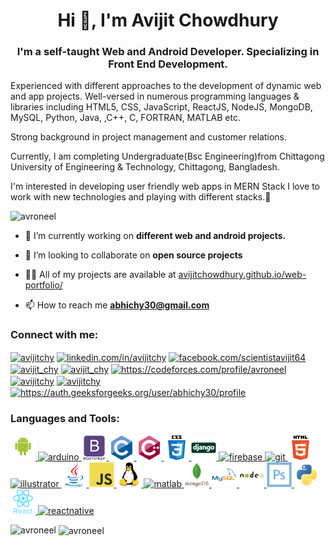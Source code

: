 <h1 align="center">Hi 👋, I'm Avijit Chowdhury</h1>
<h3 align="center">I'm a self-taught Web and Android Developer. Specializing in Front End Development.</h3>
<p> Experienced with different approaches to the development of dynamic web and app projects. Well-versed in numerous programming languages & libraries including HTML5, CSS, JavaScript, ReactJS, NodeJS, MongoDB, MySQL, Python, Java, ,C++, C, FORTRAN, MATLAB etc.</p><p> Strong background in project management and customer relations.<p> Currently, I am completing Undergraduate(Bsc Engineering)from Chittagong University of Engineering & Technology, Chittagong, Bangladesh.</p><p> I'm interested in developing user friendly web apps in MERN Stack I love to work with new technologies and playing with different stacks.🤖</p>

<p align="left"> <img src="https://komarev.com/ghpvc/?username=avroneel&label=Profile%20views&color=0e75b6&style=flat" alt="avroneel" /> </p>

- 🔭 I’m currently working on **different web and android projects.**

- 👯 I’m looking to collaborate on **open source projects**

- 👨‍💻 All of my projects are available at [avijitchowdhury.github.io/web-portfolio/](avijitchowdhury.github.io/web-portfolio/)

- 📫 How to reach me **abhichy30@gmail.com**

<h3 align="left">Connect with me:</h3>
<p align="left">
<a href="https://twitter.com/avijitchy" target="blank"><img align="center" src="https://raw.githubusercontent.com/rahuldkjain/github-profile-readme-generator/master/src/images/icons/Social/twitter.svg" alt="avijitchy" height="30" width="40" /></a>
<a href="https://linkedin.com/in/linkedin.com/in/avijitchy" target="blank"><img align="center" src="https://raw.githubusercontent.com/rahuldkjain/github-profile-readme-generator/master/src/images/icons/Social/linked-in-alt.svg" alt="linkedin.com/in/avijitchy" height="30" width="40" /></a>
<a href="https://fb.com/facebook.com/scientistavijit64" target="blank"><img align="center" src="https://raw.githubusercontent.com/rahuldkjain/github-profile-readme-generator/master/src/images/icons/Social/facebook.svg" alt="facebook.com/scientistavijit64" height="30" width="40" /></a>
<a href="https://www.codechef.com/users/avijit_chy" target="blank"><img align="center" src="https://cdn.jsdelivr.net/npm/simple-icons@3.1.0/icons/codechef.svg" alt="avijit_chy" height="30" width="40" /></a>
<a href="https://www.hackerrank.com/avijit_chy" target="blank"><img align="center" src="https://raw.githubusercontent.com/rahuldkjain/github-profile-readme-generator/master/src/images/icons/Social/hackerrank.svg" alt="avijit_chy" height="30" width="40" /></a>
<a href="https://codeforces.com/profile/https://codeforces.com/profile/avroneel" target="blank"><img align="center" src="https://cdn.jsdelivr.net/npm/simple-icons@3.0.1/icons/codeforces.svg" alt="https://codeforces.com/profile/avroneel" height="30" width="40" /></a>
<a href="https://www.leetcode.com/avijitchy" target="blank"><img align="center" src="https://raw.githubusercontent.com/rahuldkjain/github-profile-readme-generator/master/src/images/icons/Social/leet-code.svg" alt="avijitchy" height="30" width="40" /></a>
<a href="https://www.hackerearth.com/avijitchy" target="blank"><img align="center" src="https://raw.githubusercontent.com/rahuldkjain/github-profile-readme-generator/master/src/images/icons/Social/hackerearth.svg" alt="avijitchy" height="30" width="40" /></a>
<a href="https://auth.geeksforgeeks.org/user/https://auth.geeksforgeeks.org/user/abhichy30/profile" target="blank"><img align="center" src="https://raw.githubusercontent.com/rahuldkjain/github-profile-readme-generator/master/src/images/icons/Social/geeks-for-geeks.svg" alt="https://auth.geeksforgeeks.org/user/abhichy30/profile" height="30" width="40" /></a>
</p>

<h3 align="left">Languages and Tools:</h3>
<p align="left"> <a href="https://developer.android.com" target="_blank"> <img src="https://raw.githubusercontent.com/devicons/devicon/master/icons/android/android-original-wordmark.svg" alt="android" width="40" height="40"/> </a> <a href="https://www.arduino.cc/" target="_blank"> <img src="https://cdn.worldvectorlogo.com/logos/arduino-1.svg" alt="arduino" width="40" height="40"/> </a> <a href="https://getbootstrap.com" target="_blank"> <img src="https://raw.githubusercontent.com/devicons/devicon/master/icons/bootstrap/bootstrap-plain-wordmark.svg" alt="bootstrap" width="40" height="40"/> </a> <a href="https://www.cprogramming.com/" target="_blank"> <img src="https://raw.githubusercontent.com/devicons/devicon/master/icons/c/c-original.svg" alt="c" width="40" height="40"/> </a> <a href="https://www.w3schools.com/cpp/" target="_blank"> <img src="https://raw.githubusercontent.com/devicons/devicon/master/icons/cplusplus/cplusplus-original.svg" alt="cplusplus" width="40" height="40"/> </a> <a href="https://www.w3schools.com/css/" target="_blank"> <img src="https://raw.githubusercontent.com/devicons/devicon/master/icons/css3/css3-original-wordmark.svg" alt="css3" width="40" height="40"/> </a> <a href="https://www.djangoproject.com/" target="_blank"> <img src="https://raw.githubusercontent.com/devicons/devicon/master/icons/django/django-original.svg" alt="django" width="40" height="40"/> </a> <a href="https://firebase.google.com/" target="_blank"> <img src="https://www.vectorlogo.zone/logos/firebase/firebase-icon.svg" alt="firebase" width="40" height="40"/> </a> <a href="https://git-scm.com/" target="_blank"> <img src="https://www.vectorlogo.zone/logos/git-scm/git-scm-icon.svg" alt="git" width="40" height="40"/> </a> <a href="https://www.w3.org/html/" target="_blank"> <img src="https://raw.githubusercontent.com/devicons/devicon/master/icons/html5/html5-original-wordmark.svg" alt="html5" width="40" height="40"/> </a> <a href="https://www.adobe.com/in/products/illustrator.html" target="_blank"> <img src="https://www.vectorlogo.zone/logos/adobe_illustrator/adobe_illustrator-icon.svg" alt="illustrator" width="40" height="40"/> </a> <a href="https://www.java.com" target="_blank"> <img src="https://raw.githubusercontent.com/devicons/devicon/master/icons/java/java-original.svg" alt="java" width="40" height="40"/> </a> <a href="https://developer.mozilla.org/en-US/docs/Web/JavaScript" target="_blank"> <img src="https://raw.githubusercontent.com/devicons/devicon/master/icons/javascript/javascript-original.svg" alt="javascript" width="40" height="40"/> </a> <a href="https://www.linux.org/" target="_blank"> <img src="https://raw.githubusercontent.com/devicons/devicon/master/icons/linux/linux-original.svg" alt="linux" width="40" height="40"/> </a> <a href="https://www.mathworks.com/" target="_blank"> <img src="https://upload.wikimedia.org/wikipedia/commons/2/21/Matlab_Logo.png" alt="matlab" width="40" height="40"/> </a> <a href="https://www.mongodb.com/" target="_blank"> <img src="https://raw.githubusercontent.com/devicons/devicon/master/icons/mongodb/mongodb-original-wordmark.svg" alt="mongodb" width="40" height="40"/> </a> <a href="https://www.mysql.com/" target="_blank"> <img src="https://raw.githubusercontent.com/devicons/devicon/master/icons/mysql/mysql-original-wordmark.svg" alt="mysql" width="40" height="40"/> </a> <a href="https://nodejs.org" target="_blank"> <img src="https://raw.githubusercontent.com/devicons/devicon/master/icons/nodejs/nodejs-original-wordmark.svg" alt="nodejs" width="40" height="40"/> </a> <a href="https://www.photoshop.com/en" target="_blank"> <img src="https://raw.githubusercontent.com/devicons/devicon/master/icons/photoshop/photoshop-line.svg" alt="photoshop" width="40" height="40"/> </a> <a href="https://www.python.org" target="_blank"> <img src="https://raw.githubusercontent.com/devicons/devicon/master/icons/python/python-original.svg" alt="python" width="40" height="40"/> </a> <a href="https://reactjs.org/" target="_blank"> <img src="https://raw.githubusercontent.com/devicons/devicon/master/icons/react/react-original-wordmark.svg" alt="react" width="40" height="40"/> </a> <a href="https://reactnative.dev/" target="_blank"> <img src="https://reactnative.dev/img/header_logo.svg" alt="reactnative" width="40" height="40"/> </a> </p>

<p><img align="left" src="https://github-readme-stats.vercel.app/api/top-langs?username=avroneel&show_icons=true&locale=en&layout=compact" alt="avroneel" /></p>

<p>&nbsp;<img align="center" src="https://github-readme-stats.vercel.app/api?username=avroneel&show_icons=true&locale=en" alt="avroneel" /></p>

